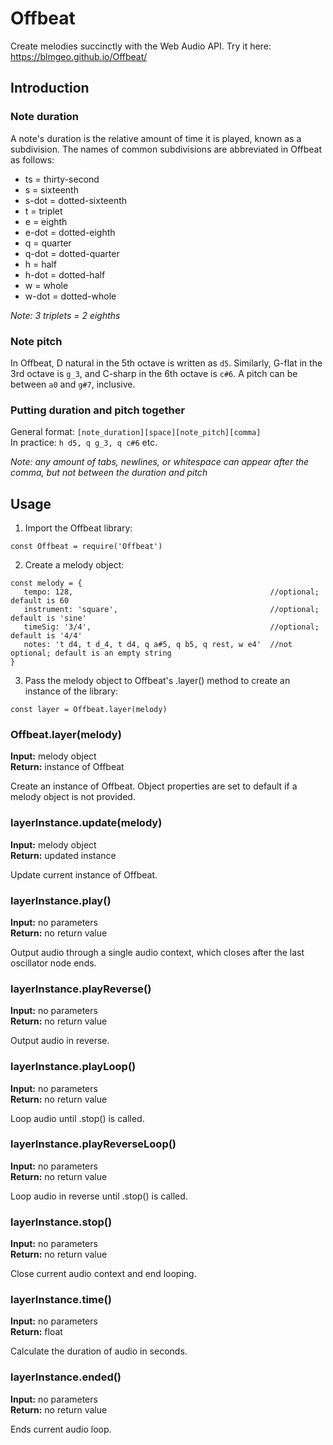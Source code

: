 # Offbeat
Create melodies succinctly with the Web Audio API. Try it here: https://blmgeo.github.io/Offbeat/

## Introduction  
### Note duration
A note's duration is the relative amount of time it is played, known as a subdivision. 
The names of common subdivisions are abbreviated in Offbeat as follows:

* ts = thirty-second  
* s = sixteenth  
* s-dot = dotted-sixteenth  
* t = triplet  
* e = eighth  
* e-dot = dotted-eighth    
* q = quarter  
* q-dot = dotted-quarter  
* h = half  
* h-dot = dotted-half   
* w = whole
* w-dot = dotted-whole   

_Note: 3 triplets = 2 eighths_

### Note pitch
In Offbeat, D natural in the 5th octave is written as `d5`. Similarly, G-flat in the 3rd octave is `g_3`, 
and C-sharp in the 6th octave is `c#6`. A pitch can be between `a0` and `g#7`, inclusive.

### Putting duration and pitch together
General format: `[note_duration][space][note_pitch][comma]`   
In practice: `h d5, q g_3, q c#6` etc.

_Note: any amount of tabs, newlines, or whitespace can appear after the comma, but not between the duration and pitch_  

## Usage  
1) Import the Offbeat library:
~~~
const Offbeat = require('Offbeat')
~~~
2) Create a melody object:  
~~~
const melody = {  
   tempo: 128,                                            //optional; default is 60
   instrument: 'square',                                  //optional; default is 'sine'
   timeSig: '3/4',                                        //optional; default is '4/4'
   notes: 't d4, t d_4, t d4, q a#5, q b5, q rest, w e4'  //not optional; default is an empty string
}
~~~
3) Pass the melody object to Offbeat's .layer() method to create an instance of the library:
~~~
const layer = Offbeat.layer(melody) 
~~~
### Offbeat.layer(melody)  
__Input:__ melody object   
__Return:__ instance of Offbeat  

Create an instance of Offbeat. Object properties are set to default if a melody object is not provided.  

### layerInstance.update(melody)  
__Input:__ melody object  
__Return:__ updated instance 

Update current instance of Offbeat.

### layerInstance.play()  
__Input:__ no parameters  
__Return:__ no return value  

Output audio through a single audio context, which closes after the last oscillator node ends.

### layerInstance.playReverse()  
__Input:__ no parameters  
__Return:__ no return value  

Output audio in reverse.

### layerInstance.playLoop()
__Input:__ no parameters  
__Return:__ no return value  

Loop audio until .stop() is called.

### layerInstance.playReverseLoop()
__Input:__ no parameters  
__Return:__ no return value  

Loop audio in reverse until .stop() is called.

### layerInstance.stop()  
__Input:__ no parameters  
__Return:__ no return value  

Close current audio context and end looping.

### layerInstance.time()  
__Input:__ no parameters  
__Return:__ float  

Calculate the duration of audio in seconds.

### layerInstance.ended()
__Input:__ no parameters  
__Return:__ no return value 

Ends current audio loop.


